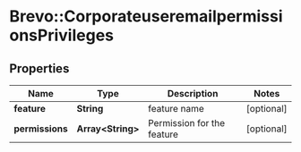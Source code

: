 # Brevo::CorporateuseremailpermissionsPrivileges

## Properties
Name | Type | Description | Notes
------------ | ------------- | ------------- | -------------
**feature** | **String** | feature name | [optional] 
**permissions** | **Array&lt;String&gt;** | Permission for the feature | [optional] 


